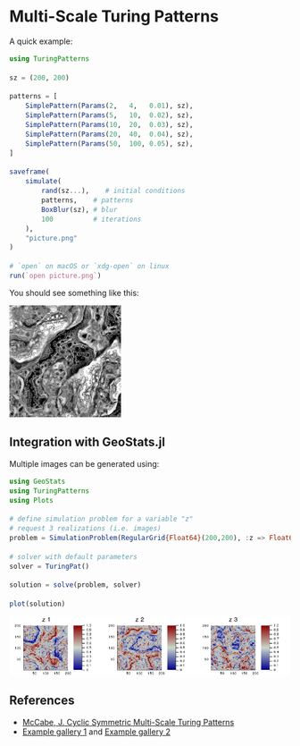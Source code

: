 # Multi-Scale Turing Patterns

A quick example:

```julia
using TuringPatterns

sz = (200, 200)

patterns = [
    SimplePattern(Params(2,   4,   0.01), sz),
    SimplePattern(Params(5,   10,  0.02), sz),
    SimplePattern(Params(10,  20,  0.03), sz),
    SimplePattern(Params(20,  40,  0.04), sz),
    SimplePattern(Params(50,  100, 0.05), sz),
]

saveframe(
    simulate(
        rand(sz...),    # initial conditions
        patterns,    # patterns
        BoxBlur(sz), # blur
        100          # iterations
    ),
    "picture.png"
)

# `open` on macOS or `xdg-open` on linux
run(`open picture.png`)
```

You should see something like this:

![A multi-scale Turing pattern](docs/picture.png)

## Integration with GeoStats.jl

Multiple images can be generated using:

```julia
using GeoStats
using TuringPatterns
using Plots

# define simulation problem for a variable "z"
# request 3 realizations (i.e. images)
problem = SimulationProblem(RegularGrid{Float64}(200,200), :z => Float64, 3)

# solver with default parameters
solver = TuringPat()

solution = solve(problem, solver)

plot(solution)
```
![GeoStats.jl solution](docs/geostats.png)

## References

- [McCabe, J. Cyclic Symmetric Multi-Scale Turing Patterns](http://www.jonathanmccabe.com/Cyclic_Symmetric_Multi-Scale_Turing_Patterns.pdf)
- [Example gallery 1](https://www.flickr.com/photos/jonathanmccabe/sets/72157644907151060) and [Example gallery 2](https://www.flickr.com/photos/jonathanmccabe/sets/72157673446623356)
